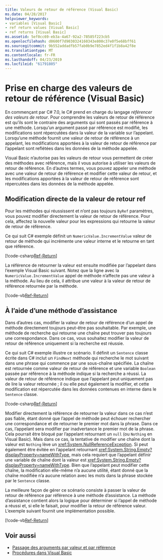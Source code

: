 ```yaml
---
title: Valeurs de retour de référence (Visual Basic)
ms.date: 04/28/2017
helpviewer_keywords:
- variables [Visual Basic]
- ref return values [Visual Basic]
- ref returns [Visual Basic]
ms.assetid: 5ef0cc69-eb3a-4a67-92a2-78585f223cb5
ms.openlocfilehash: d0600f7d9030324160343e800c37e0f5e68bff61
ms.sourcegitcommit: 9b552addadfb57fab0b9e7852ed4f1f1b8a42f8e
ms.translationtype: MT
ms.contentlocale: fr-FR
ms.lasthandoff: 04/23/2019
ms.locfileid: "61791805"
---
```

# <a name="support-for-reference-return-values-visual-basic"></a>Prise en charge des valeurs de retour de référence (Visual Basic)

En commençant par C# 7.0, le C# prend en charge du langage *référencer des valeurs de retour*. Pour comprendre les valeurs de retour de référence est qu’ils sont le contraire des arguments qui sont passés par référence à une méthode. Lorsqu’un argument passé par référence est modifié, les modifications sont répercutées dans la valeur de la variable sur l’appelant. Lorsqu’une méthode fournit une valeur de retour de référence à un appelant, les modifications apportées à la valeur de retour de référence par l’appelant sont reflétées dans les données de la méthode appelée.

Visual Basic n’autorise pas les valeurs de retour vous permettent de créer des méthodes avec référence, mais il vous autorise à utiliser les valeurs de retour de référence. En d’autres termes, vous pouvez appeler une méthode avec une valeur de retour de référence et modifier cette valeur de retour, et les modifications apportées à la valeur de retour de référence sont répercutées dans les données de la méthode appelée.

## <a name="modifying-the-ref-return-value-directly"></a>Modification directe de la valeur de retour ref

Pour les méthodes qui réussissent et n’ont pas toujours `ByRef` paramètres, vous pouvez modifier directement la valeur de retour de référence. Pour cela, affectez la nouvelle valeur pour les expressions qui retourne la valeur de retour de référence. 

Ce qui suit C# exemple définit un `NumericValue.IncrementValue` valeur de retour de méthode qui incrémente une valeur interne et le retourne en tant que référence. 

[!code-csharp[Ref-Return](../../../../../samples/snippets/visualbasic/programming-guide/language-features/procedures/ref-returns1.cs)]

La référence de retourner la valeur est ensuite modifiée par l’appelant dans l’exemple Visual Basic suivant. Notez que la ligne avec la `NumericValue.IncrementValue` appel de méthode n’affecte pas une valeur à la méthode. Au lieu de cela, il attribue une valeur à la valeur de retour de référence retournée par la méthode.

[!code-vb[Ref-Return](../../../../../samples/snippets/visualbasic/programming-guide/language-features/procedures/use-ref-returns1.vb)]

## <a name="using-a-helper-method"></a>À l’aide d’une méthode d’assistance

Dans d’autres cas, modifier la valeur de retour de référence d’un appel de méthode directement toujours peut-être pas souhaitable. Par exemple, une méthode de recherche qui retourne une chaîne peut trouver pas toujours une correspondance. Dans ce cas, vous souhaitez modifier la valeur de retour de référence uniquement si la recherche est réussie.

Ce qui suit C# exemple illustre ce scénario. Il définit un `Sentence` classe écrite dans C# inclut un `FindNext` méthode qui recherche le mot suivant dans une phrase qui commence par une sous-chaîne spécifiée. La chaîne est retournée comme valeur de retour de référence et une variable `Boolean` passée par référence à la méthode indique si la recherche a réussi. La valeur de retour de référence indique que l’appelant peut uniquement pas de lire la valeur retournée ; il ou elle peut également la modifier, et cette modification est répercutée dans les données contenues en interne dans le `Sentence` classe.

[!code-csharp[Ref-Return](../../../../../samples/snippets/visualbasic/getting-started/ref-returns.cs)]

Modifier directement la référence de retourner la valeur dans ce cas n’est pas fiable, étant donné que l’appel de méthode peut échouer rechercher une correspondance et de retourner le premier mot dans la phrase. Dans ce cas, l’appelant sera modifier par inadvertance le premier mot de la phrase. Cela pourrait être bloqué par l’appelant retournant un `null` (ou `Nothing` en Visual Basic). Mais dans ce cas, la tentative de modifier une chaîne dont la valeur est `Nothing` lève un <xref:System.NullReferenceException>. Si peut également être évitée en l’appelant retournant <xref:System.String.Empty?displayProperty=nameWithType>, mais cela requiert que l’appelant définir une variable de chaîne dont la valeur est <xref:System.String.Empty?displayProperty=nameWithType>. Bien que l’appelant peut modifier cette chaîne, la modification elle-même n’a aucune utilité, étant donné que la chaîne modifiée n’a aucune relation avec les mots dans la phrase stockée par le `Sentence` classe.

La meilleure façon de gérer ce scénario consiste à passer la valeur de retour de référence par référence à une méthode d’assistance. La méthode d’assistance contient alors la logique pour déterminer si l’appel de méthode a réussi et, si elle le faisait, pour modifier la retour de référence valeur. L’exemple suivant fournit une implémentation possible.

[!code-vb[Ref-Return](../../../../../samples/snippets/visualbasic/getting-started/ref-return-helper.vb#1)]

## <a name="see-also"></a>Voir aussi

- [Passage des arguments par valeur et par référence](passing-arguments-by-value-and-by-reference.md)
- [Procédures dans Visual Basic](index.md)
